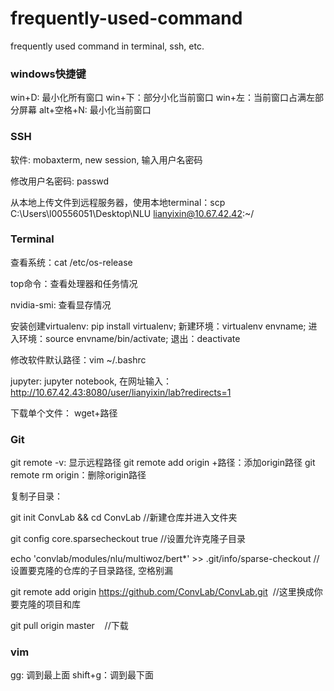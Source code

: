 # frequently-used-command
frequently used command in terminal, ssh, etc.

### windows快捷键
win+D: 最小化所有窗口
win+下：部分小化当前窗口
win+左：当前窗口占满左部分屏幕
alt+空格+N: 最小化当前窗口

### SSH
软件: mobaxterm, new session, 输入用户名密码

修改用户名密码: passwd

从本地上传文件到远程服务器，使用本地terminal：scp C:\Users\l00556051\Desktop\NLU lianyixin@10.67.42.42:~/

### Terminal
查看系统：cat /etc/os-release

top命令：查看处理器和任务情况

nvidia-smi: 查看显存情况

安装创建virtualenv: pip install virtualenv; 新建环境：virtualenv envname; 进入环境：source envname/bin/activate; 退出：deactivate

修改软件默认路径：vim ~/.bashrc

jupyter: jupyter notebook, 在网址输入：http://10.67.42.43:8080/user/lianyixin/lab?redirects=1

下载单个文件： wget+路径

### Git
git remote -v: 显示远程路径
git remote add origin +路径：添加origin路径
git remote rm origin：删除origin路径

复制子目录：

git init ConvLab && cd ConvLab     //新建仓库并进入文件夹

git config core.sparsecheckout true //设置允许克隆子目录
 
echo 'convlab/modules/nlu/multiwoz/bert*' >> .git/info/sparse-checkout //设置要克隆的仓库的子目录路径, 空格别漏
 
git remote add origin https://github.com/ConvLab/ConvLab.git  //这里换成你要克隆的项目和库
 
git pull origin master    //下载



### vim
gg: 调到最上面
shift+g：调到最下面



